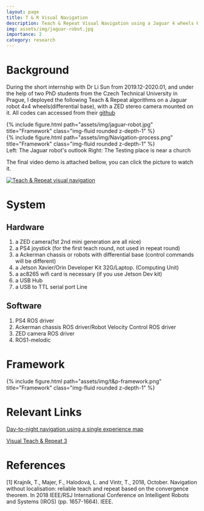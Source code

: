 ```yaml
---
layout: page
title: T & R Visual Navigation
description: Teach & Repeat Visual Navigation using a Jaguar 4 wheels Robot
img: assets/img/jaguar-robot.jpg
importance: 2
category: research
---
```


# Background

During the short internship with Dr Li Sun from 2019.12-2020.01, and under the help of two PhD students from the Czech Technical University in Prague, I deployed the following Teach & Repeat algorithms on a Jaguar robot 4x4 wheels(differential base), with a ZED stereo camera mounted on it. All codes can accessed from their [github](https://github.com/Bluet-NeuroRobotics/stroll_bearnav/tree/core?tab=readme-ov-file)


<div class="row">
    <div class="col-sm mt-3 mt-md-0">
        {% include figure.html path="assets/img/jaguar-robot.jpg" title="Framework" class="img-fluid rounded z-depth-1" %}
    </div>
    <div class="col-sm mt-3 mt-md-0">
        {% include figure.html path="assets/img/Navigation-process.png" title="Framework" class="img-fluid rounded z-depth-1" %}
    </div>
</div>
<div class="caption">
        Left: The Jaguar robot's outlook
        Right: The Testing place is near a church 
</div>



The final video demo is attached bellow, you can click the picture to watch it.

[![Teach & Repeat visual navigation](https://res.cloudinary.com/marcomontalbano/image/upload/v1723098695/video_to_markdown/images/youtube--4-_VVGgxXEI-c05b58ac6eb4c4700831b2b3070cd403.jpg)](https://www.youtube.com/watch?v=4-_VVGgxXEI "Teach & Repeat visual navigation")



# System

## Hardware
1. a ZED camera(1st 2nd mini generation are all nice)
2. a PS4 joystick (for the first teach round, not used in repeat round)
3. a Ackerman chassis or robots with differential base (control commands will be different)
4. a Jetson Xavier/Orin Developer Kit 32G/Laptop. (Computing Unit)
5. a ac8265 wifi card is necessary (if you use Jetson Dev kit)
6. a USB Hub
7. a USB to TTL serial port Line

## Software
1. PS4 ROS driver
2. Ackerman chassis ROS driver/Robot Velocity Control ROS driver
3. ZED camera ROS driver
4. ROS1-melodic


# Framework

<div class="row">
    <div class="col-sm mt-3 mt-md-0">
        {% include figure.html path="assets/img/t&p-framework.png" title="Framework" class="img-fluid rounded z-depth-1" %}
    </div>
</div>



# Relevant Links
[Day-to-night navigation using a single experience map](https://sites.google.com/view/kevinlisun/home/project-navigation?authuser=0)

[Visual Teach & Repeat 3](https://utiasasrl.github.io/vtr3/)


# References

[1] Krajník, T., Majer, F., Halodová, L. and Vintr, T., 2018, October. Navigation without localisation: reliable teach and repeat based on the convergence theorem. In 2018 IEEE/RSJ International Conference on Intelligent Robots and Systems (IROS) (pp. 1657-1664). IEEE.